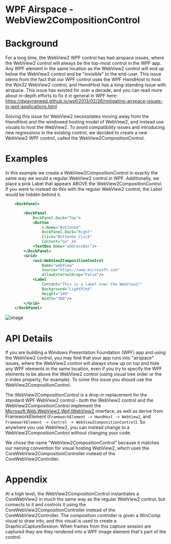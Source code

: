 
WPF Airspace - WebView2CompositionControl
===

# Background
For a long time, the WebView2 WPF control has had airspace issues, where the WebView2 control will always
be the top-most control in the WPF app. Any WPF element in the same location as the WebView2 control will
end up below the WebView2 control and be "invisible" to the end-user. This issue stems from the fact that
our WPF control uses the WPF HwndHost to host the Win32 WebView2 control, and HwndHost has a long-standing
issue with airspace. This issue has existed for over a decade, and you can read more about in-depth efforts to fix
it in general in WPF here:
https://dwayneneed.github.io/wpf/2013/02/26/mitigating-airspace-issues-in-wpf-applications.html

Solving this issue for WebView2 necessitates moving away from the HwndHost and the windowed hosting model
of WebView2, and instead use visuals to host the WebView2. To avoid compatibility issues and introducing
new regressions in the existing control, we decided to create a new WebView2 WPF control, called the WebView2CompositionControl.

# Examples
In this example we create a WebView2CompositionControl in exactly the same way we would a regular
WebView2 control in WPF. Additionally, we place a pink Label that appears ABOVE the WebView2CompositionControl.
If you were to instead do this with the regular WebView2 control, the Label would be hidden behind it.
```xml
    <DockPanel>

        <DockPanel
            DockPanel.Dock="Top">
            <Button
                x:Name="ButtonGo"
                DockPanel.Dock="Right"
                Click="ButtonGo_Click"
                Content="Go" />
            <TextBox Name="addressBar"/>
        </DockPanel>
        <Grid>
            <wv2:WebView2CompositionControl
                Name="webView"
                Source="https://www.microsoft.com"
                AllowExternalDrop="False"/>
            <Label
                Content="This is a label over the WebView2!"
                Background="LightPink"
                Height="100"
                Width="300"/>
        </Grid>
    </DockPanel>
```
![image](https://github.com/user-attachments/assets/023ad943-dca5-4f5e-a3f4-52258b35a6cd)


# API Details
If you are building a Windows Presentation Foundation (WPF) app and using the WebView2 control, you
may find that your app runs into "airspace" issues, where the WebView2 control will always show up
on top and hide any WPF elements in the same location, even if you try to specify the WPF elements
to be above the WebView2 control (using visual tree order or the z-index property, for example). To
solve this issue you should use the WebView2CompositionControl. 

The WebView2CompositionControl is a drop-in replacement
for the standard WPF WebView2 control - both the WebView2 control and the WebView2CompositionControl
implement the [Microsoft.Web.WebView2.Wpf.IWebView2](https://learn.microsoft.com/en-us/dotnet/api/microsoft.web.webview2.wpf.iwebview2?view=webview2-dotnet-1.0.2739.15)
interface, as well as derive from FrameworkElement (`FrameworkElement -> HwndHost -> WebView2`, and
`FrameworkElement -> Control -> WebView2CompositionControl`). So anywhere you use
WebView2, you can instead change to a WebView2CompositionControl without changing your
code.

We chose the name "WebView2CompositionControl" because it matches our naming convention
for visual hosting WebView2, which uses the CoreWebView2CompositionController instead
of the CoreWebView2Controller.

# Appendix
At a high level, the WebView2CompositionControl instantiates a CoreWebView2 in much the same way as
the regular WebView2 control, but connects to it and controls it using the CoreWebView2CompositionController
instead of the CoreWebView2Controller. The composition controller is given a WinComp visual to draw into,
and this visual is used to create a GraphicsCaptureSession. When frames from this capture session are
captured they are they rendered into a WPF Image element that's part of the control.
